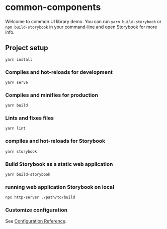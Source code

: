 # common-components
#### 
  Welcome to common UI library demo. You can run
  `yarn build-storybook`
  or
  `npm build-storybook`
  in your command-line and open Storybook for more info.
## Project setup
```
yarn install
```

### Compiles and hot-reloads for development
```
yarn serve
```

### Compiles and minifies for production
```
yarn build
```

### Lints and fixes files
```
yarn lint
```

### compiles and hot-reloads for Storybook
```
yarn storybook
```

### Build Storybook as a static web application
```
yarn build-storybook
```

### running web application Storybook on local
```
npx http-server ./path/to/build
```

### Customize configuration
See [Configuration Reference](https://cli.vuejs.org/config/).
